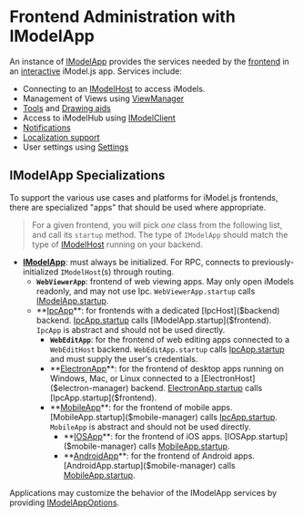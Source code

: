 # Frontend Administration with IModelApp

An instance of [IModelApp]($frontend) provides the services needed by the [frontend](../../learning/App.md#app-frontend) in an [interactive](../WriteAnInteractiveApp.md) iModel.js app. Services include:

* Connecting to an [IModelHost]($backend) to access iModels.
* Management of Views using [ViewManager](./Views.md)
* [Tools](./Tools.md) and [Drawing aids](./DrawingAids.md)
* Access to iModelHub using [IModelClient]($imodelhub-client)
* [Notifications]($frontend:Notifications)
* [Localization support](./Localization.md)
* User settings using [Settings](./Settings.md)

## IModelApp Specializations

To support the various use cases and platforms for iModel.js frontends, there are specialized "apps" that should be used where appropriate.

> For a given frontend, you will pick *one* class from the following list, and call its `startup` method. The type of `IModelApp` should match the type of [IModelHost](../backend/IModelHost.md) running on your backend.

* **[IModelApp]($frontend)**: must always be initialized. For RPC, connects to previously-initialized `IModelHost`(s) through routing.
  * **`WebViewerApp`**: frontend of web viewing apps. May only open iModels readonly, and may not use Ipc. `WebViewerApp.startup` calls [IModelApp.startup]($frontend).
  * **[IpcApp]($frontend)**: for frontends with a dedicated [IpcHost]($backend) backend. [IpcApp.startup]($frontend) calls [IModelApp.startup]($frontend). `IpcApp` is abstract and should not be used directly.
    * **`WebEditApp`**: for the frontend of web editing apps connected to a `WebEditHost` backend. `WebEditApp.startup` calls [IpcApp.startup]($frontend) and must supply the user's credentials.
    * **[ElectronApp]($electron-manager)**: for the frontend of desktop apps running on Windows, Mac, or Linux connected to a [ElectronHost]($electron-manager) backend. [ElectronApp.startup]($electron-manager) calls [IpcApp.startup]($frontend).
    * **[MobileApp]($mobile-manager)**: for the frontend of mobile apps. [MobileApp.startup]($mobile-manager) calls [IpcApp.startup]($frontend). `MobileApp` is abstract and should not be used directly.
      * **[IOSApp]($mobile-manager)**: for the frontend of iOS apps. [IOSApp.startup]($mobile-manager) calls [MobileApp.startup]($mobile-manager).
      * **[AndroidApp]($mobile-manager)**: for the frontend of Android apps. [AndroidApp.startup]($mobile-manager) calls [MobileApp.startup]($mobile-manager).

Applications may customize the behavior of the IModelApp services by providing [IModelAppOptions]($frontend).

